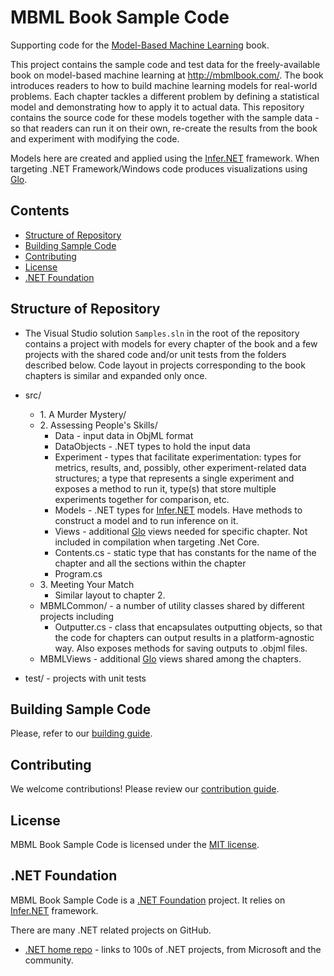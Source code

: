 # MBML Book Sample Code

Supporting code for the [Model-Based Machine Learning](http://mbmlbook.com/) book.

This project contains the sample code and test data for the freely-available book on model-based machine learning at http://mbmlbook.com/. The book introduces readers to how to build machine learning models for real-world problems. Each chapter tackles a different problem by defining a statistical model and demonstrating how to apply it to actual data. This repository contains the source code for these models together with the sample data - so that readers can run it on their own, re-create the results from the book and experiment with modifying the code.

Models here are created and applied using the [Infer.NET](https://github.com/dotnet/infer) framework.
When targeting .NET Framework/Windows code produces visualizations using [Glo](GLO.md).

## Contents

- [Structure of Repository](#structure-of-repository)
- [Building Sample Code](#building-sample-code)
- [Contributing](#contributing)
- [License](#license)
- [.NET Foundation](#.net-foundation)

## Structure of Repository

* The Visual Studio solution `Samples.sln` in the root of the repository contains a project with models for every chapter of the book and a few projects with the shared code and/or unit tests from the folders described below. Code layout in projects corresponding to the book chapters is similar and expanded only once.

* src/
    * 1\. A Murder Mystery/
    * 2\. Assessing People's Skills/
        * Data - input data in ObjML format
        * DataObjects - .NET types to hold the input data
        * Experiment - types that facilitate experimentation: types for metrics, results, and, possibly, other experiment-related data structures; a type that represents a single experiment and exposes a method to run it, type(s) that store multiple experiments together for comparison, etc.
        * Models - .NET types for [Infer.NET](https://github.com/dotnet/infer) models. Have methods to construct a model and to run inference on it.
        * Views - additional [Glo](GLO.md) views needed for specific chapter. Not included in compilation when targeting .Net Core.
        * Contents.cs - static type that has constants for the name of the chapter and all the sections within the chapter
        * Program.cs
	* 3\. Meeting Your Match
		* Similar layout to chapter 2.
    * MBMLCommon/ - a number of utility classes shared by different projects including
        * Outputter.cs - class that encapsulates outputting objects, so that the code for chapters can output results in a platform-agnostic way. Also exposes methods for saving outputs to .objml files. 
    * MBMLViews - additional [Glo](GLO.md) views shared among the chapters.
* test/ - projects with unit tests

## Building Sample Code

Please, refer to our [building guide](BUILDING.md).

## Contributing

We welcome contributions! Please review our [contribution guide](CONTRIBUTING.md).

## License

MBML Book Sample Code is licensed under the [MIT license](LICENSE).

## .NET Foundation

MBML Book Sample Code is a [.NET Foundation](https://www.dotnetfoundation.org/projects) project.
It relies on [Infer.NET](https://github.com/dotnet/infer) framework.

There are many .NET related projects on GitHub.

- [.NET home repo](https://github.com/Microsoft/dotnet) - links to 100s of .NET projects, from Microsoft and the community.